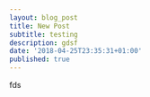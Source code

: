 ```yaml
---
layout: blog_post
title: New Post
subtitle: testing
description: gdsf
date: '2018-04-25T23:35:31+01:00'
published: true
---
```

fds
